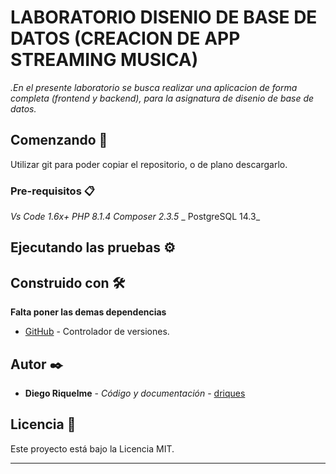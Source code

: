 # LABORATORIO DISENIO DE BASE DE DATOS (CREACION DE APP STREAMING MUSICA)

_.En el presente laboratorio se busca realizar una aplicacion de forma completa
(frontend y backend), para la asignatura de disenio de base de datos._

## Comenzando 🚀

Utilizar git para poder copiar el repositorio, o de plano descargarlo.

### Pre-requisitos 📋

_Vs Code 1.6x+_
_PHP 8.1.4_
_Composer 2.3.5_
_ PostgreSQL 14.3_


## Ejecutando las pruebas ⚙️



## Construido con 🛠️

__Falta poner las demas dependencias__
* [GitHub](https://github.com/) - Controlador de versiones.

## Autor ✒️
* **Diego Riquelme** - *Código y documentación* - [driques](#driques)

## Licencia 📄

Este proyecto está bajo la Licencia MIT.

---